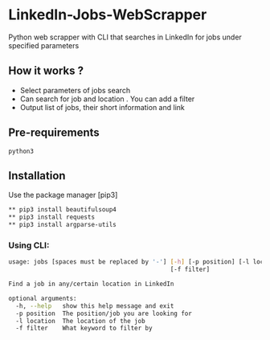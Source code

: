 # LinkedIn-Jobs-WebScrapper

Python web scrapper with CLI that searches in LinkedIn for jobs under specified parameters 


## How it works ?

- Select parameters of jobs search
- Can search for job and location
. You can add a filter
- Output list of jobs, their short information and link


## Pre-requirements
``python3``

## Installation

Use the package manager [pip3]
```bash
** pip3 install beautifulsoup4 
** pip3 install requests
** pip3 install argparse-utils
```



### Using CLI:

```bash
usage: jobs [spaces must be replaced by '-'] [-h] [-p position] [-l location]
                                             [-f filter]

Find a job in any/certain location in LinkedIn

optional arguments:
  -h, --help   show this help message and exit
  -p position  The position/job you are looking for
  -l location  The location of the job
  -f filter    What keyword to filter by
```
